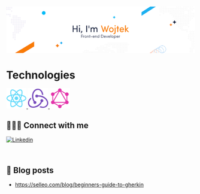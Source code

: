 ![zdjecie](./imgs/image.png)

# Technologies

<p float="left">
    <a href="https://reactnative.dev/">
        <img src="./imgs/react-original.svg" width="54"/>
    </a>
    <a href="https://redux.js.org/">
        <img src="./imgs/redux-original.svg" width="54"/>
    </a>
    <a href="https://reactnative.dev/">
        <img src="./imgs/graphql-plain.svg" width="54"/>
    </a>
</p>

## 🧑‍🤝‍🧑 Connect with me

<a href="https://www.linkedin.com/in/wojciech-rupik-311b19122/" rel="nofollow"><img src="https://camo.githubusercontent.com/6dc9828248fb64760c234f5b24c275a4912e9bb546c281d0c8e67cecb3381669/68747470733a2f2f696d672e736869656c64732e696f2f62616467652f2d4c696e6b6564496e2d626c75653f7374796c653d666c6174266c6f676f3d4c696e6b6564696e266c6f676f436f6c6f723d7768697465" alt="Linkedin" data-canonical-src="https://img.shields.io/badge/-LinkedIn-blue?style=flat&amp;logo=Linkedin&amp;logoColor=white" style="max-width:100%;"></a>

<br/>

## 📕 Blog posts

- https://selleo.com/blog/beginners-guide-to-gherkin
